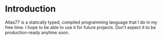 # Introduction

Atlas77 is a statically typed, compiled programming language that I do in my free time.
I hope to be able to use it for future projects. Don't expect it to be production-ready anytime soon.
